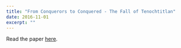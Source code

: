 ```yaml
---
title: "From Conquerors to Conquered - The Fall of Tenochtitlan"
date: 2016-11-01
excerpt: ""
---
```


Read the paper [here](https://docs.google.com/document/d/1-dOdJpWXGejbuBSNQ2mpFDEA5GCPIqMh4Zcat1TfbwI/edit?usp=sharing_).